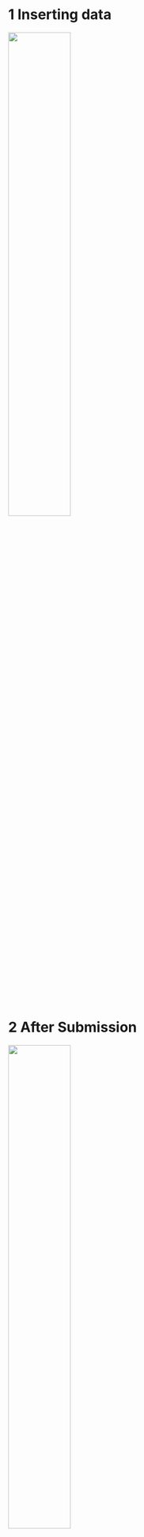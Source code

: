 # 1 Inserting data #
<img width="50%" hight = "50%" src="https://user-images.githubusercontent.com/67515374/216470770-3fa44983-2f20-4b75-9b59-459b6bf5d9c2.png">

# 2 After Submission #
<img width="50%" hight = "50%" src="https://user-images.githubusercontent.com/67515374/216470861-3f1647a1-3228-4e8f-9361-06a3dfffeb78.png">

# 3 Form validation #
<img width="50%" hight = "50%" src="![3 Form Validation](https://user-images.githubusercontent.com/67515374/216470914-3daebd3b-b030-475b-bd31-ed3424dc2d82.png)">

# 4 Insert data for female #
<img width="50%" hight = "50%" src="![4 Inserting data for female](https://user-images.githubusercontent.com/67515374/216470941-a47b0346-a804-456d-97d6-62c4fee7073e.png)">

